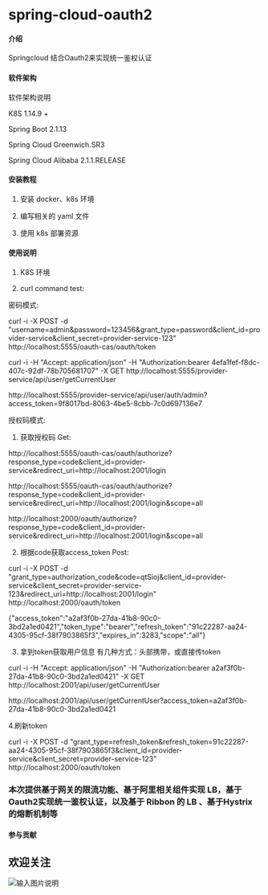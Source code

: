 # spring-cloud-oauth2

#### 介绍
Springcloud 结合Oauth2来实现统一鉴权认证

#### 软件架构
软件架构说明


K8S 1.14.9 +

Spring Boot 2.1.13

Spring Cloud Greenwich.SR3

Spring Cloud Alibaba 2.1.1.RELEASE


#### 安装教程

1.  安装 docker、k8s 环境

2.  编写相关的 yaml 文件

3.  使用 k8s 部署资源

#### 使用说明

1. K8S 环境

2. curl command test: 

密码模式:

curl -i -X POST -d "username=admin&password=123456&grant_type=password&client_id=provider-service&client_secret=provider-service-123" http://localhost:5555/oauth-cas/oauth/token

curl -i -H "Accept: application/json" -H "Authorization:bearer 4efa1fef-f8dc-407c-92df-78b705681707" -X GET http://localhost:5555/provider-service/api/user/getCurrentUser

http://localhost:5555/provider-service/api/user/auth/admin?access_token=9f8017bd-8063-4be5-8cbb-7c0d697136e7


授权码模式:
1. 获取授权码
Get:

http://localhost:5555/oauth-cas/oauth/authorize?response_type=code&client_id=provider-service&redirect_uri=http://localhost:2001/login

http://localhost:5555/oauth-cas/oauth/authorize?response_type=code&client_id=provider-service&redirect_uri=http://localhost:2001/login&scope=all

http://localhost:2000/oauth/authorize?response_type=code&client_id=provider-service&redirect_uri=http://localhost:2001/login&scope=all

2. 根据code获取access_token
Post:

curl -i -X POST -d "grant_type=authorization_code&code=qtSioj&client_id=provider-service&client_secret=provider-service-123&redirect_uri=http://localhost:2001/login" http://localhost:2000/oauth/token

{"access_token":"a2af3f0b-27da-41b8-90c0-3bd2a1ed0421","token_type":"bearer","refresh_token":"91c22287-aa24-4305-95cf-38f7903865f3","expires_in":3283,"scope":"all"}

3. 拿到token获取用户信息
有几种方式：头部携带，或直接传token

curl -i -H "Accept: application/json" -H "Authorization:bearer a2af3f0b-27da-41b8-90c0-3bd2a1ed0421" -X GET http://localhost:2001/api/user/getCurrentUser

http://localhost:2001/api/user/getCurrentUser?access_token=a2af3f0b-27da-41b8-90c0-3bd2a1ed0421

4.刷新token

curl -i -X POST -d "grant_type=refresh_token&refresh_token=91c22287-aa24-4305-95cf-38f7903865f3&client_id=provider-service&client_secret=provider-service-123" http://localhost:2000/oauth/token

### 本次提供基于网关的限流功能、基于阿里相关组件实现 LB，基于Oauth2实现统一鉴权认证，以及基于 Ribbon 的 LB 、基于Hystrix 的熔断机制等

#### 参与贡献

## 欢迎关注

![输入图片说明](https://images.gitee.com/uploads/images/2020/0414/104902_aa07fda5_1459921.jpeg "qrcode_for_gh_5f5844a6d00e_344.jpg")
